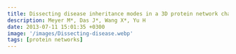 ```yaml
---
title: Dissecting disease inheritance modes in a 3D protein network challenges the guilt-by-association principle
description: Meyer M*, Das J*, Wang X*, Yu H
date: 2013-07-11 15:01:35 +0300
image: '/images/Dissecting-disease.webp'
tags: [protein networks]
---
```


